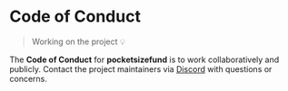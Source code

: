 # Code of Conduct

> Working on the project 💡

The **Code of Conduct** for **pocketsizefund** is to work collaboratively and publicly. Contact the project maintainers via [Discord](https://discord.gg/cMfzbHhH) with questions or concerns.  
